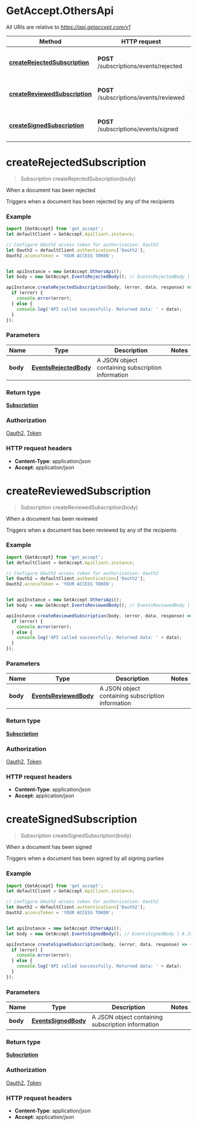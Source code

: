# GetAccept.OthersApi

All URIs are relative to *https://api.getaccept.com/v1*

Method | HTTP request | Description
------------- | ------------- | -------------
[**createRejectedSubscription**](OthersApi.md#createRejectedSubscription) | **POST** /subscriptions/events/rejected | When a document has been rejected
[**createReviewedSubscription**](OthersApi.md#createReviewedSubscription) | **POST** /subscriptions/events/reviewed | When a document has been reviewed
[**createSignedSubscription**](OthersApi.md#createSignedSubscription) | **POST** /subscriptions/events/signed | When a document has been signed

<a name="createRejectedSubscription"></a>
# **createRejectedSubscription**
> Subscription createRejectedSubscription(body)

When a document has been rejected

Triggers when a document has been rejected by any of the recipients

### Example
```javascript
import {GetAccept} from 'get_accept';
let defaultClient = GetAccept.ApiClient.instance;

// Configure OAuth2 access token for authorization: Oauth2
let Oauth2 = defaultClient.authentications['Oauth2'];
Oauth2.accessToken = 'YOUR ACCESS TOKEN';


let apiInstance = new GetAccept.OthersApi();
let body = new GetAccept.EventsRejectedBody(); // EventsRejectedBody | A JSON object containing subscription information

apiInstance.createRejectedSubscription(body, (error, data, response) => {
  if (error) {
    console.error(error);
  } else {
    console.log('API called successfully. Returned data: ' + data);
  }
});
```

### Parameters

Name | Type | Description  | Notes
------------- | ------------- | ------------- | -------------
 **body** | [**EventsRejectedBody**](EventsRejectedBody.md)| A JSON object containing subscription information | 

### Return type

[**Subscription**](Subscription.md)

### Authorization

[Oauth2](../README.md#Oauth2), [Token](../README.md#Token)

### HTTP request headers

 - **Content-Type**: application/json
 - **Accept**: application/json

<a name="createReviewedSubscription"></a>
# **createReviewedSubscription**
> Subscription createReviewedSubscription(body)

When a document has been reviewed

Triggers when a document has been reviewed by any of the recipients

### Example
```javascript
import {GetAccept} from 'get_accept';
let defaultClient = GetAccept.ApiClient.instance;

// Configure OAuth2 access token for authorization: Oauth2
let Oauth2 = defaultClient.authentications['Oauth2'];
Oauth2.accessToken = 'YOUR ACCESS TOKEN';


let apiInstance = new GetAccept.OthersApi();
let body = new GetAccept.EventsReviewedBody(); // EventsReviewedBody | A JSON object containing subscription information

apiInstance.createReviewedSubscription(body, (error, data, response) => {
  if (error) {
    console.error(error);
  } else {
    console.log('API called successfully. Returned data: ' + data);
  }
});
```

### Parameters

Name | Type | Description  | Notes
------------- | ------------- | ------------- | -------------
 **body** | [**EventsReviewedBody**](EventsReviewedBody.md)| A JSON object containing subscription information | 

### Return type

[**Subscription**](Subscription.md)

### Authorization

[Oauth2](../README.md#Oauth2), [Token](../README.md#Token)

### HTTP request headers

 - **Content-Type**: application/json
 - **Accept**: application/json

<a name="createSignedSubscription"></a>
# **createSignedSubscription**
> Subscription createSignedSubscription(body)

When a document has been signed

Triggers when a document has been signed by all signing parties

### Example
```javascript
import {GetAccept} from 'get_accept';
let defaultClient = GetAccept.ApiClient.instance;

// Configure OAuth2 access token for authorization: Oauth2
let Oauth2 = defaultClient.authentications['Oauth2'];
Oauth2.accessToken = 'YOUR ACCESS TOKEN';


let apiInstance = new GetAccept.OthersApi();
let body = new GetAccept.EventsSignedBody(); // EventsSignedBody | A JSON object containing subscription information

apiInstance.createSignedSubscription(body, (error, data, response) => {
  if (error) {
    console.error(error);
  } else {
    console.log('API called successfully. Returned data: ' + data);
  }
});
```

### Parameters

Name | Type | Description  | Notes
------------- | ------------- | ------------- | -------------
 **body** | [**EventsSignedBody**](EventsSignedBody.md)| A JSON object containing subscription information | 

### Return type

[**Subscription**](Subscription.md)

### Authorization

[Oauth2](../README.md#Oauth2), [Token](../README.md#Token)

### HTTP request headers

 - **Content-Type**: application/json
 - **Accept**: application/json

